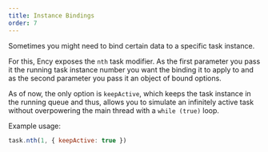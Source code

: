 ```yaml
---
title: Instance Bindings
order: 7
---
```


Sometimes you might need to bind certain data to a specific task instance.

For this, Ency exposes the `nth` task modifier. As the first parameter you pass it the running task instance number you want the binding it to apply to and as the second parameter you pass it an object of bound options.

As of now, the only option is `keepActive`, which keeps the task instance in the running queue and thus, allows you to simulate an infinitely active task without overpowering the main thread with a `while (true)` loop.

Example usage:

```js
task.nth(1, { keepActive: true })
```
